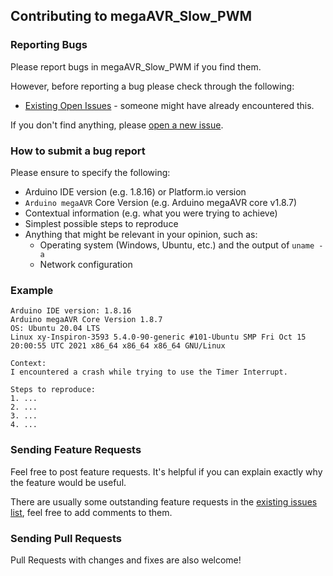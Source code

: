 ## Contributing to megaAVR_Slow_PWM

### Reporting Bugs

Please report bugs in megaAVR_Slow_PWM if you find them.

However, before reporting a bug please check through the following:

* [Existing Open Issues](https://github.com/khoih-prog/megaAVR_Slow_PWM/issues) - someone might have already encountered this.

If you don't find anything, please [open a new issue](https://github.com/khoih-prog/megaAVR_Slow_PWM/issues/new).

### How to submit a bug report

Please ensure to specify the following:

* Arduino IDE version (e.g. 1.8.16) or Platform.io version
* `Arduino megaAVR` Core Version (e.g. Arduino megaAVR core v1.8.7)
* Contextual information (e.g. what you were trying to achieve)
* Simplest possible steps to reproduce
* Anything that might be relevant in your opinion, such as:
  * Operating system (Windows, Ubuntu, etc.) and the output of `uname -a`
  * Network configuration


### Example

```
Arduino IDE version: 1.8.16
Arduino megaAVR Core Version 1.8.7
OS: Ubuntu 20.04 LTS
Linux xy-Inspiron-3593 5.4.0-90-generic #101-Ubuntu SMP Fri Oct 15 20:00:55 UTC 2021 x86_64 x86_64 x86_64 GNU/Linux

Context:
I encountered a crash while trying to use the Timer Interrupt.

Steps to reproduce:
1. ...
2. ...
3. ...
4. ...
```
### Sending Feature Requests

Feel free to post feature requests. It's helpful if you can explain exactly why the feature would be useful.

There are usually some outstanding feature requests in the [existing issues list](https://github.com/khoih-prog/megaAVR_Slow_PWM/issues?q=is%3Aopen+is%3Aissue+label%3Aenhancement), feel free to add comments to them.

### Sending Pull Requests

Pull Requests with changes and fixes are also welcome!
